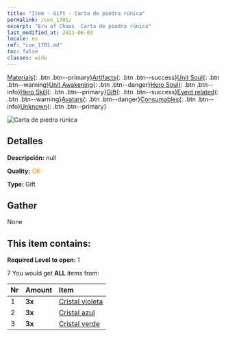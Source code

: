 ```yaml
---
title: "Item - Gift - Carta de piedra rúnica"
permalink: /con_1701/
excerpt: "Era of Chaos  Carta de piedra rúnica"
last_modified_at: 2021-06-03
locale: es
ref: "con_1701.md"
toc: false
classes: wide
---
```

 [Materials](/ItemsES/){: .btn .btn--primary}[Artifacts](/ItemsES/Artifacts/){: .btn .btn--success}[Unit Soul](/ItemsES/UnitSoul/){: .btn .btn--warning}[Unit Awakening](/ItemsES/UnitAwakening/){: .btn .btn--danger}[Hero Soul](/ItemsES/HeroSoul/){: .btn .btn--info}[Hero Skill](/ItemsES/HeroSkill/){: .btn .btn--primary}[Gift](/ItemsES/Gift/){: .btn .btn--success}[Event related](/ItemsES/Events/){: .btn .btn--warning}[Avatars](/ItemsES/Avatars/){: .btn .btn--danger}[Consumables](/ItemsES/Consumables/){: .btn .btn--info}[Unknown](/ItemsES/Unknown/){: .btn .btn--primary}

 ![Carta de piedra rúnica](/images/t/i_907317.png)

## Detalles
 **Descripción:** null

 **Quality:** <span style="color: #FF8C00">OK</span>

 **Type:** Gift

## Gather

  None

## This item contains:

 **Required Level to open:** 1

 7 You would get **ALL** items  from:

  | Nr | Amount |     Item    |
  |:---|:-------|:------------|
  | 1 |  **3x** | [Cristal violeta](/ItemsES/con_720/) |  | 
  | 2 |  **3x** | [Cristal azul](/ItemsES/con_716/) |  | 
  | 3 |  **3x** | [Cristal verde](/ItemsES/con_711/) |  | 
